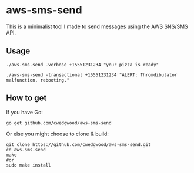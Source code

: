 aws-sms-send
===

This is a minimalist tool I made to send messages using the AWS
SNS/SMS API.

Usage
---

    ./aws-sms-send -verbose +15551231234 "your pizza is ready"

    ./aws-sms-send -transactional +15551231234 "ALERT: Thromdibulator malfunction, rebooting."

How to get
---

If you have Go:

	go get github.com/cwedgwood/aws-sms-send


Or else you might choose to clone & build:

    git clone https://github.com/cwedgwood/aws-sms-send.git
	cd aws-sms-send
	make
	#or
	sudo make install
